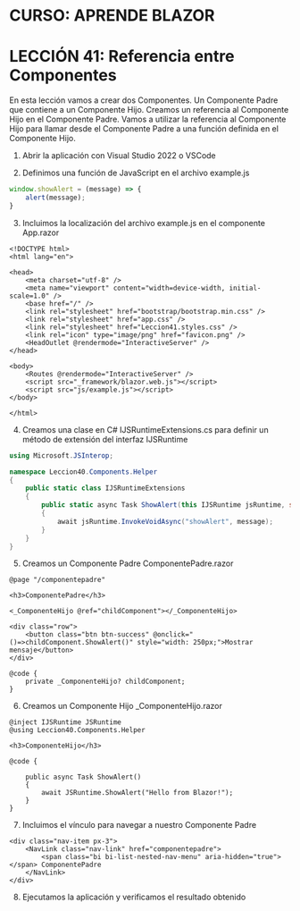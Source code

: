 # CURSO: APRENDE BLAZOR

# LECCIÓN 41: Referencia entre Componentes

En esta lección vamos a crear dos Componentes. Un Componente Padre que contiene a un Componente Hijo. Creamos un referencia al Componente Hijo en el Componente Padre. Vamos a utilizar la referencia al Componente Hijo para llamar desde el Componente Padre a una función definida en el Componente Hijo.

1. Abrir la aplicación con Visual Studio 2022 o VSCode

2. Definimos una función de JavaScript en el archivo example.js

```javascript
window.showAlert = (message) => {
    alert(message);
}
```

3. Incluimos la localización del archivo example.js en el componente App.razor

```razor
<!DOCTYPE html>
<html lang="en">

<head>
    <meta charset="utf-8" />
    <meta name="viewport" content="width=device-width, initial-scale=1.0" />
    <base href="/" />
    <link rel="stylesheet" href="bootstrap/bootstrap.min.css" />
    <link rel="stylesheet" href="app.css" />
    <link rel="stylesheet" href="Leccion41.styles.css" />
    <link rel="icon" type="image/png" href="favicon.png" />
    <HeadOutlet @rendermode="InteractiveServer" />
</head>

<body>
    <Routes @rendermode="InteractiveServer" />
    <script src="_framework/blazor.web.js"></script>
    <script src="js/example.js"></script>
</body>

</html>
```

4. Creamos una clase en C# IJSRuntimeExtensions.cs para definir un método de extensión del interfaz IJSRuntime

```csharp
using Microsoft.JSInterop;

namespace Leccion40.Components.Helper
{
    public static class IJSRuntimeExtensions
    {
        public static async Task ShowAlert(this IJSRuntime jsRuntime, string message)
        {
            await jsRuntime.InvokeVoidAsync("showAlert", message);
        }
    }
}
```

5. Creamos un Componente Padre ComponentePadre.razor

```razor
@page "/componentepadre"

<h3>ComponentePadre</h3>

<_ComponenteHijo @ref="childComponent"></_ComponenteHijo>

<div class="row">
    <button class="btn btn-success" @onclick="()=>childComponent.ShowAlert()" style="width: 250px;">Mostrar mensaje</button>
</div>

@code {
    private _ComponenteHijo? childComponent;
}
```

6. Creamos un Componente Hijo _ComponenteHijo.razor

```razor
@inject IJSRuntime JSRuntime
@using Leccion40.Components.Helper

<h3>ComponenteHijo</h3>

@code {

    public async Task ShowAlert()
    {
        await JSRuntime.ShowAlert("Hello from Blazor!");
    }
}
```

7. Incluimos el vínculo para navegar a nuestro Componente Padre

```razor
<div class="nav-item px-3">
    <NavLink class="nav-link" href="componentepadre">
        <span class="bi bi-list-nested-nav-menu" aria-hidden="true"></span> ComponentePadre
    </NavLink>
</div>
```

8. Ejecutamos la aplicación y verificamos el resultado obtenido
